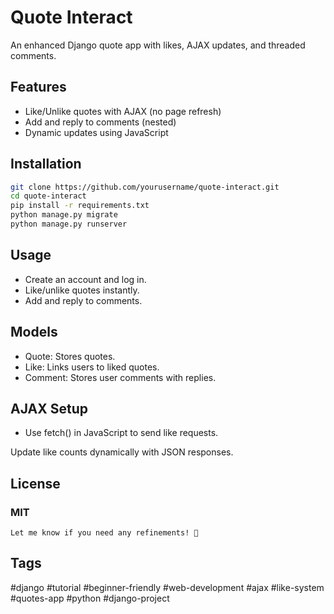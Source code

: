 # Quote Interact  
An enhanced Django quote app with likes, AJAX updates, and threaded comments.

## Features  
- Like/Unlike quotes with AJAX (no page refresh)  
- Add and reply to comments (nested)  
- Dynamic updates using JavaScript  

## Installation  
```bash
git clone https://github.com/yourusername/quote-interact.git  
cd quote-interact  
pip install -r requirements.txt  
python manage.py migrate  
python manage.py runserver
```
## Usage
- Create an account and log in.
- Like/unlike quotes instantly.
- Add and reply to comments.

## Models
- Quote: Stores quotes.
- Like: Links users to liked quotes.
- Comment: Stores user comments with replies.

## AJAX Setup
- Use fetch() in JavaScript to send like requests.

Update like counts dynamically with JSON responses.

## License
### MIT
```vbnet
Let me know if you need any refinements! 🚀
```

## Tags  
#django #tutorial #beginner-friendly #web-development #ajax #like-system #quotes-app #python #django-project
